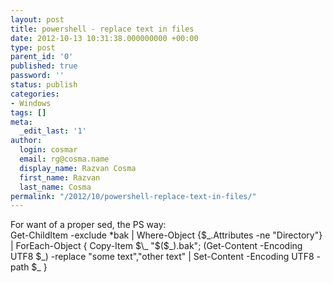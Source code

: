 ```yaml
---
layout: post
title: powershell - replace text in files
date: 2012-10-13 10:31:38.000000000 +00:00
type: post
parent_id: '0'
published: true
password: ''
status: publish
categories:
- Windows
tags: []
meta:
  _edit_last: '1'
author:
  login: cosmar
  email: rg@cosma.name
  display_name: Razvan Cosma
  first_name: Razvan
  last_name: Cosma
permalink: "/2012/10/powershell-replace-text-in-files/"
---
```

For want of a proper sed, the PS way:  
Get-ChildItem -exclude \*bak | Where-Object {$\_.Attributes -ne "Directory"} | ForEach-Object { Copy-Item $\_ "$($\_).bak"; (Get-Content -Encoding UTF8 $\_) -replace "some text","other text" | Set-Content -Encoding UTF8 -path $\_ }

